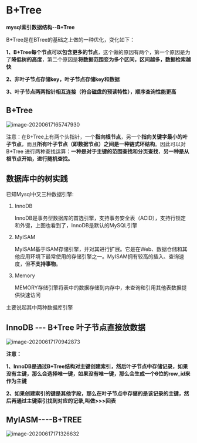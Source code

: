 # **B+Tree**

**mysql索引数据结构--B+Tree**

B+Tree是在BTree的基础之上做的一种优化，变化如下：

**1、**B+Tree**每个节点可以包含更多的节点**，这个做的原因有两个，第一个原因是为了**降低树的高度**，第二个原因是**将数据范围变为多个区间，区间越多，数据检索越快**

**2、非叶子节点存储key，叶子节点存储key和数据**

**3、叶子节点两两指针相互连接（符合磁盘的预读特性），顺序查询性能更高**



## B+Tree 

![image-20200617165747930](H:\MsbSpace\Zero\Record-document\Java\数据结构\IMAGE\B+Tree.png)

注意：在B+Tree上有两个头指针，一个**指向根节点**，另一个**指向关键字最小的叶子节点**，而且**所有叶子节点（即数据节点）之间是一种链式环结构**。因此可以对 B+Tree 进行两种查找运算：**一种是对于主键的范围查找和分页查找**，**另一种是从根节点开始，进行随机查找。**



## 数据库中的树实践

已知Mysql中又三种数据引擎:

1. InnoDB

   InnoDB是事务型数据库的首选引擎，支持事务安全表（ACID），支持行锁定和外键，上图也看到了，InnoDB是默认的MySQL引擎

2. MyISAM

   MyISAM基于ISAM存储引擎，并对其进行扩展。它是在Web、数据仓储和其他应用环境下最常使用的存储引擎之一。MyISAM拥有较高的插入、查询速度，但**不支持事物**。

3. Memory

   MEMORY存储引擎将表中的数据存储到内存中，未查询和引用其他表数据提供快速访问



主要说起其中两种数据库引擎

## InnoDB --- B+Tree 叶子节点直接放数据

![image-20200617170942873](H:\MsbSpace\Zero\Record-document\Java\数据结构\IMAGE\InnoDB_B+TREE.pNG)

**注意：**

**1、InnoDB是通过B+Tree结构对主键创建索引，然后叶子节点中存储记录，如果没有主键，那么会选择唯一键，如果没有唯一键，那么会生成一个6位的row_id来作为主键**

**2、如果创建索引的键是其他字段，那么在叶子节点中存储的是该记录的主键，然后再通过主键索引找到对应的记录,叫做>>>回表**

## MyIASM----B+TREE

![image-20200617171326632](H:\MsbSpace\Zero\Record-document\Java\数据结构\IMAGE\MyISAM_B+TREE.png)